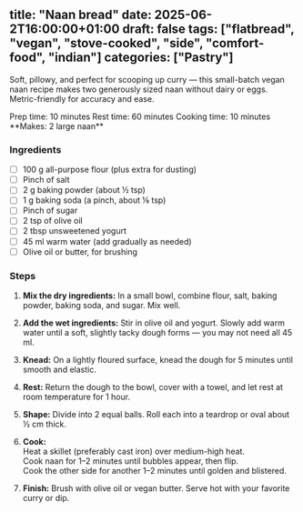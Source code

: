 title: "Naan bread"
date: 2025-06-2T16:00:00+01:00
draft: false
tags: ["flatbread", "vegan", "stove-cooked", "side", "comfort-food", "indian"]
categories: ["Pastry"]
---

Soft, pillowy, and perfect for scooping up curry — this small-batch vegan naan recipe makes two generously sized naan without dairy or eggs. Metric-friendly for accuracy and ease.

<div class="recipe" id="recipe">
Prep time: 10 minutes  
Rest time: 60 minutes  
Cooking time: 10 minutes  
**Makes: 2 large naan**

### Ingredients
- [ ] 100 g all-purpose flour (plus extra for dusting)
- [ ] Pinch of salt
- [ ] 2 g baking powder (about ½ tsp)
- [ ] 1 g baking soda (a pinch, about ⅛ tsp)
- [ ] Pinch of sugar
- [ ] 2 tsp of olive oil
- [ ] 2 tbsp unsweetened yogurt
- [ ] 45 ml warm water (add gradually as needed)
- [ ] Olive oil or butter, for brushing

### Steps
1. **Mix the dry ingredients:** In a small bowl, combine flour, salt, baking powder, baking soda, and sugar. Mix well.

2. **Add the wet ingredients:** Stir in olive oil and yogurt. Slowly add warm water until a soft, slightly tacky dough forms — you may not need all 45 ml.

3. **Knead:** On a lightly floured surface, knead the dough for 5 minutes until smooth and elastic.

4. **Rest:** Return the dough to the bowl, cover with a towel, and let rest at room temperature for 1 hour.

5. **Shape:** Divide into 2 equal balls. Roll each into a teardrop or oval about ½ cm thick.

6. **Cook:**  
   Heat a skillet (preferably cast iron) over medium-high heat.  
   Cook naan for 1–2 minutes until bubbles appear, then flip.  
   Cook the other side for another 1–2 minutes until golden and blistered.

7. **Finish:** Brush with olive oil or vegan butter. Serve hot with your favorite curry or dip.
</div>
